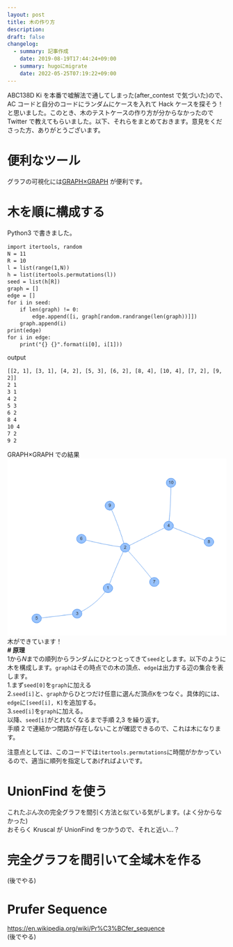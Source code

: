 ```yaml
---
layout: post
title: 木の作り方
description: 
draft: false
changelog:
  - summary: 記事作成
    date: 2019-08-19T17:44:24+09:00
  - summary: hugoにmigrate
    date: 2022-05-25T07:19:22+09:00
---
```


ABC138D Ki を本番で嘘解法で通してしまった(after_contest で気づいた)ので、AC コードと自分のコードにランダムにケースを入れて Hack ケースを探そう！と思いました。このとき、木のテストケースの作り方が分からなかったので Twitter で教えてもらいました。以下、それらをまとめておきます。意見をくださった方、ありがとうございます。

# 便利なツール

グラフの可視化には[GRAPH×GRAPH](https://hello-world-494ec.firebaseapp.com/about.html) が便利です。

# 木を順に構成する

Python3 で書きました。

```
import itertools, random
N = 11
R = 10
l = list(range(1,N))
h = list(itertools.permutations(l))
seed = list(h[R])
graph = []
edge = []
for i in seed:
    if len(graph) != 0:
        edge.append([i, graph[random.randrange(len(graph))]])
    graph.append(i)
print(edge)
for i in edge:
    print("{} {}".format(i[0], i[1]))
```

output

```
[[2, 1], [3, 1], [4, 2], [5, 3], [6, 2], [8, 4], [10, 4], [7, 2], [9, 2]]
2 1
3 1
4 2
5 3
6 2
8 4
10 4
7 2
9 2
```

GRAPH×GRAPH での結果  
![](./p-1.png)  
木ができています！  
**# 原理**  
$1$から$N$までの順列からランダムにひとつとってきて`seed`とします。以下のように木を構成します。`graph`はその時点での木の頂点、`edge`は出力する辺の集合を表します。  
1.まず`seed[0]`を`graph`に加える  
2.`seed[i]`と、`graph`からひとつだけ任意に選んだ頂点`K`をつなぐ。具体的には、`edge`に`[seed[i], K]`を追加する。  
3.`seed[i]`を`graph`に加える。  
以降、`seed[i]`がとれなくなるまで手順 2,3 を繰り返す。  
手順 2 で連結かつ閉路が存在しないことが確認できるので、これは木になります。

注意点としては、このコードでは`itertools.permutations`に時間がかかっているので、適当に順列を指定してあげればよいです。

# UnionFind を使う

これたぶん次の完全グラフを間引く方法と似ている気がします。(よく分からなかった)  
おそらく Kruscal が UnionFind をつかうので、それと近い…？

# 完全グラフを間引いて全域木を作る

(後でやる)

# Prufer Sequence

https://en.wikipedia.org/wiki/Pr%C3%BCfer_sequence  
(後でやる)